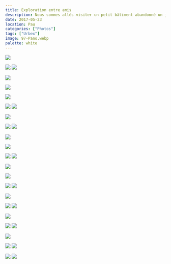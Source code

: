 ```yaml
---
title: Exploration entre amis
description: Nous sommes allés visiter un petit bâtiment abandonné un jour de soleil. Un agréable souvenir.
date: 2017-05-23
location: Pau
categories: ["Photos"]
tags: ["Urbex"]
image: 97-Pano.webp
palette: white
---
```


![](1-Pano.webp)

![](2.webp) ![](3.webp)

![](4-Pano.webp)

![](5-Pano.webp)

![](6-Pano.webp)

![](7.webp) ![](8.webp)

![](9-Pano.webp)

![](91.webp) ![](92.webp)

![](93-Pano.webp)

![](94-Pano.webp)

![](95.webp) ![](96.webp)

![](97-Pano.webp)

![](98-Pano.webp)

![](99.webp) ![](991.webp)

![](992-Pano.webp)

![](993.webp) ![](994.webp)

![](995-Pano.webp)

![](996.webp) ![](997.webp)

![](998-Pano.webp)

![](999.webp) ![](9991.webp)

![](9992.webp) ![](9993.webp)
